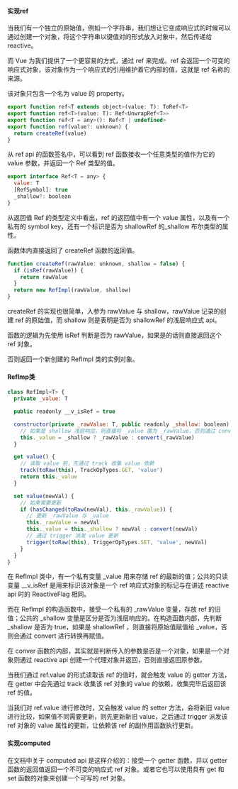 
####   实现ref
当我们有一个独立的原始值，例如一个字符串，我们想让它变成响应式的时候可以通过创建一个对象，将这个字符串以键值对的形式放入对象中，然后传递给 reactive。

而 Vue 为我们提供了一个更容易的方式，通过 ref 来完成。ref 会返回一个可变的响应式对象，该对象作为一个响应式的引用维护着它内部的值，这就是 ref 名称的来源。

该对象只包含一个名为 value 的 property。
```javascript
export function ref<T extends object>(value: T): ToRef<T>
export function ref<T>(value: T): Ref<UnwrapRef<T>>
export function ref<T = any>(): Ref<T | undefined>
export function ref(value?: unknown) {
  return createRef(value)
}
```

从 ref api 的函数签名中，可以看到 ref 函数接收一个任意类型的值作为它的 value 参数，并返回一个 Ref 类型的值。
```javascript
export interface Ref<T = any> {
  value: T
  [RefSymbol]: true
  _shallow?: boolean
}
```
从返回值 Ref 的类型定义中看出，ref 的返回值中有一个 value 属性，以及有一个私有的 symbol key，还有一个标识是否为 shallowRef 的_shallow 布尔类型的属性。

函数体内直接返回了 createRef 函数的返回值。
```javascript
function createRef(rawValue: unknown, shallow = false) {
  if (isRef(rawValue)) {
    return rawValue
  }
  return new RefImpl(rawValue, shallow)
}
```
createRef 的实现也很简单，入参为 rawValue 与 shallow，rawValue 记录的创建 ref 的原始值，而 shallow 则是表明是否为 shallowRef 的浅层响应式 api。

函数的逻辑为先使用 isRef 判断是否为 rawValue，如果是的话则直接返回这个 ref 对象。

否则返回一个新创建的 RefImpl 类的实例对象。

####  RefImp类
```javascript
class RefImpl<T> {
  private _value: T

  public readonly __v_isRef = true

  constructor(private _rawValue: T, public readonly _shallow: boolean) {
    // 如果是 shallow 浅层响应，则直接将 _value 置为 _rawValue，否则通过 convert 处理 _rawValue
    this._value = _shallow ? _rawValue : convert(_rawValue)
  }

  get value() {
    // 读取 value 前，先通过 track 收集 value 依赖
    track(toRaw(this), TrackOpTypes.GET, 'value')
    return this._value
  }

  set value(newVal) {
    // 如果需要更新
    if (hasChanged(toRaw(newVal), this._rawValue)) {
      // 更新 _rawValue 与 _value
      this._rawValue = newVal
      this._value = this._shallow ? newVal : convert(newVal)
      // 通过 trigger 派发 value 更新
      trigger(toRaw(this), TriggerOpTypes.SET, 'value', newVal)
    }
  }
}
```
在 RefImpl 类中，有一个私有变量 _value 用来存储 ref 的最新的值；公共的只读变量 __v_isRef 是用来标识该对象是一个 ref 响应式对象的标记与在讲述 reactive api 时的 ReactiveFlag 相同。

而在 RefImpl 的构造函数中，接受一个私有的 _rawValue 变量，存放 ref 的旧值；公共的 _shallow 变量是区分是否为浅层响应的。在构造函数内部，先判断 _shallow 是否为 true，如果是 shallowRef ，则直接将原始值赋值给 _value，否则会通过 convert 进行转换再赋值。

在 conver 函数的内部，其实就是判断传入的参数是否是一个对象，如果是一个对象则通过 reactive api 创建一个代理对象并返回，否则直接返回原参数。

当我们通过 ref.value 的形式读取该 ref 的值时，就会触发 value 的 getter 方法，在 getter 中会先通过 track 收集该 ref 对象的 value 的依赖，收集完毕后返回该 ref 的值。

当我们对 ref.value 进行修改时，又会触发 value 的 setter 方法，会将新旧 value 进行比较，如果值不同需要更新，则先更新新旧 value，之后通过 trigger 派发该 ref 对象的 value 属性的更新，让依赖该 ref 的副作用函数执行更新。

#### 实现computed
在文档中关于 computed api 是这样介绍的：接受一个 getter 函数，并以 getter 函数的返回值返回一个不可变的响应式 ref 对象。或者它也可以使用具有 get 和 set 函数的对象来创建一个可写的 ref 对象。
